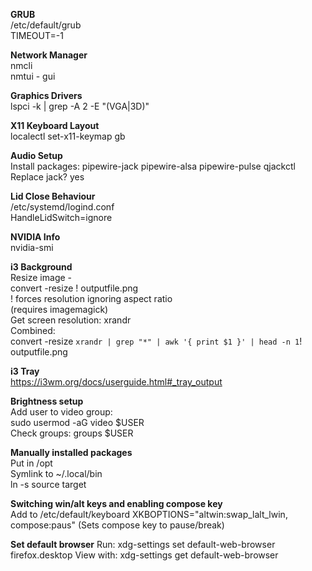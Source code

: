 **GRUB**  
    /etc/default/grub  
        TIMEOUT=-1  
  
**Network Manager**  
    nmcli  
    nmtui  -  gui  
  
**Graphics Drivers**  
    lspci -k | grep -A 2 -E "(VGA|3D)"  
  
**X11 Keyboard Layout**  
    localectl set-x11-keymap gb  
  
**Audio Setup**  
    Install packages: pipewire-jack pipewire-alsa pipewire-pulse qjackctl  
        Replace jack? yes  
  
**Lid Close Behaviour**  
    /etc/systemd/logind.conf  
        HandleLidSwitch=ignore  
  
**NVIDIA Info**  
    nvidia-smi  
  
**i3 Background**  
    Resize image -  
         convert <filename> -resize <resolution>! outputfile.png  
            ! forces resolution ignoring aspect ratio  
            (requires imagemagick)  
    Get screen resolution: xrandr  
    Combined:  
        convert <filename> -resize `xrandr | grep "*" | awk '{ print $1 }' | head -n 1`! outputfile.png  
  
**i3 Tray**  
    https://i3wm.org/docs/userguide.html#_tray_output  
      
**Brightness setup**  
    Add user to video group:  
        sudo usermod -aG video $USER  
    Check groups: groups $USER  
  
**Manually installed packages**  
    Put in /opt  
    Symlink to ~/.local/bin  
    ln -s source target  
  
**Switching win/alt keys and enabling compose key**  
    Add to /etc/default/keyboard
        XKBOPTIONS="altwin:swap_lalt_lwin, compose:paus"
    (Sets compose key to pause/break)

**Set default browser**
    Run:
    xdg-settings set default-web-browser firefox.desktop
    View with:
    xdg-settings get default-web-browser
